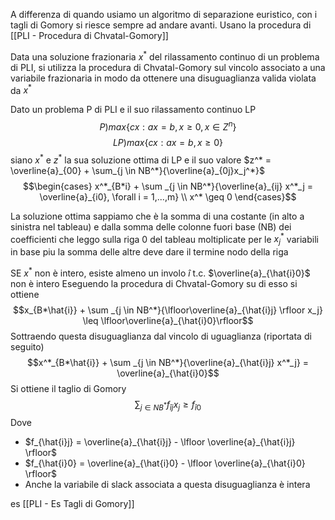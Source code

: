 A differenza di quando usiamo un algoritmo di separazione euristico, con i tagli di Gomory si riesce sempre ad andare avanti. Usano la procedura di [[PLI - Procedura di Chvatal-Gomory]]

Data una soluzione frazionaria $x^*$ del rilassamento continuo di un problema di PLI, si utilizza la procedura di Chvatal-Gomory sul vincolo associato a una variabile frazionaria in modo da ottenere una disuguaglianza valida violata da $x^*$

Dato un problema P di PLI e il suo rilassamento continuo LP
$$P) max\{cx : ax = b, x\geq 0, x \in Z^n\}$$
$$LP) max\{cx : ax = b, x\geq 0\}$$
siano $x^*$ e $z^*$ la sua soluzione ottima di LP e il suo valore 
$z^* = \overline{a}_{00} + \sum_{j \in NB^*}{\overline{a}_{0j}x_j^*}$
$$\begin{cases} x^*_{B*i} + \sum _{j \in NB^*}{\overline{a}_{ij} x^*_j = \overline{a}_{i0}, \forall i = 1,...,m} \\ x^* \geq 0 \end{cases}$$

La soluzione ottima sappiamo che è la somma di una costante (in alto a sinistra nel tableau) e dalla somma delle colonne fuori base (NB) dei coefficienti che leggo sulla riga 0 del tableau moltiplicate per le $x^*_j$
variabili in base piu la somma delle altre deve dare il termine nodo della riga

SE $x^*$ non è intero, esiste almeno un involo $\hat{i}$ t.c. $\overline{a}_{\hat{i}0}$ non è intero
Eseguendo la procedura di Chvatal-Gomory su di esso si ottiene
$$x_{B*\hat{i}} + \sum _{j \in NB^*}{\lfloor\overline{a}_{\hat{i}j} \rfloor x_j} \leq \lfloor\overline{a}_{\hat{i}0}\rfloor$$
Sottraendo questa disuguaglianza dal vincolo di uguaglianza (riportata di seguito)
$$x^*_{B*\hat{i}} + \sum _{j \in NB^*}{\overline{a}_{\hat{i}j} x^*_j} = \overline{a}_{\hat{i}0}$$
Si ottiene il taglio di Gomory
$$\sum _{j \in NB^*}{f_{\hat{i}j}x_j \geq f_{\hat{i}0}}$$
Dove 
- $f_{\hat{i}j} = \overline{a}_{\hat{i}j} - \lfloor \overline{a}_{\hat{i}j} \rfloor$
- $f_{\hat{i}0} = \overline{a}_{\hat{i}0} - \lfloor \overline{a}_{\hat{i}0} \rfloor$
- Anche la variabile di slack associata a questa disuguaglianza è intera

es [[PLI - Es Tagli di Gomory]]